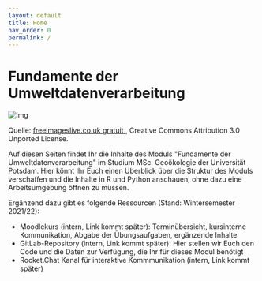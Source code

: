 ```yaml
---
layout: default
title: Home
nav_order: 0
permalink: /
---
```


# Fundamente der Umweltdatenverarbeitung

![img](http://www.freeimageslive.co.uk/files/images010/environmental_data_log.jpg)

Quelle: <a href="http://www.freeimageslive.co.uk/free_stock_image/environmental-data-log-jpg" target="_blank"> freeimageslive.co.uk gratuit </a> , Creative Commons Attribution 3.0 Unported License. 

Auf diesen Seiten findet Ihr die Inhalte des Moduls "Fundamente der Umweltdatenverarbeitung"
im Studium MSc. Geoökologie der Universität Potsdam. Hier könnt Ihr Euch einen
Überblick über die Struktur des Moduls verschaffen und die Inhalte in R und Python
anschauen, ohne dazu eine Arbeitsumgebung öffnen zu müssen.

Ergänzend dazu gibt es folgende Ressourcen (Stand: Wintersemester 2021/22):

- Moodlekurs (intern, Link kommt später): Terminübersicht, kursinterne Kommunikation, 
Abgabe der Übungsaufgaben, ergänzende Inhalte
- GitLab-Repository (intern, Link kommt später): Hier stellen wir Euch den Code und die Daten
zur Verfügung, die Ihr für dieses Modul benötigt
- Rocket.Chat Kanal für interaktive Kommmunikation (intern, Link kommt später)